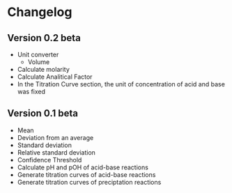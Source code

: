 # Changelog
## Version 0.2 beta
* Unit converter
    * Volume
* Calculate molarity
* Calculate Analitical Factor
* In the Titration Curve section, the unit of concentration of acid and base was fixed
## Version 0.1 beta
* Mean
* Deviation from an average
* Standard deviation
* Relative standard deviation
* Confidence Threshold
* Calculate pH and pOH of acid-base reactions
* Generate titration curves of acid-base reactions
* Generate titration curves of preciptation reactions